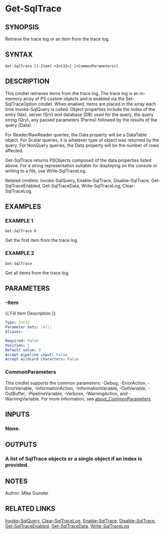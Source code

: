 # Get-SqlTrace

## SYNOPSIS
Retrieve the trace log or an item from the trace log.

## SYNTAX

```
Get-SqlTrace [[-Item] <Int32>] [<CommonParameters>]
```

## DESCRIPTION
This cmdlet retrieves items from the trace log.
The trace log is an in-memory array of PS custom objects and is enabled via the Set-SqlTraceOption cmdlet. When enabled, items are placed in the array each time Invoke-SqlQuery is called. Object properties include the index of the entry (Idx), server (Srv) and database (DB) used for the query, the query string (Qry), any passed parameters (Parms) followed by the results of the query (Data).

For Reader/RawReader queries, the Data property will be a DataTable object. For Scalar queries, it is whatever type of object was returned by the query. For NonQuery queries, the Data property will be the number of rows affected.

Get-SqlTrace returns PSObjects composed of the data properties listed above. For a string representation suitable for displaying on the console or writing to a file, use Write-SqlTraceLog.

Related cmdlets: Invoke-SqlQuery, Enable-SqlTrace, Disable-SqlTrace, Get-SqlTraceEnabled,
Get-SqlTraceData, Write-SqlTraceLog, Clear-SqlTraceLog.

## EXAMPLES

### EXAMPLE 1
```
Get-SqlTrace 0
```

Get the first item from the trace log.

### EXAMPLE 2
```
Get-SqlTrace
```

Get all items from the trace log.

## PARAMETERS

### -Item
{{ Fill Item Description }}

```yaml
Type: Int32
Parameter Sets: (All)
Aliases:

Required: False
Position: 1
Default value: 0
Accept pipeline input: False
Accept wildcard characters: False
```

### CommonParameters
This cmdlet supports the common parameters: -Debug, -ErrorAction, -ErrorVariable, -InformationAction, -InformationVariable, -OutVariable, -OutBuffer, -PipelineVariable, -Verbose, -WarningAction, and -WarningVariable. For more information, see [about_CommonParameters](http://go.microsoft.com/fwlink/?LinkID=113216).

## INPUTS

### None.
## OUTPUTS

### A list of SqlTrace objects or a single object if an index is provided.
## NOTES
Author: Mike Dumdei

## RELATED LINKS
[Invoke-SqlQuery](./Invoke-SqlQuery.md), [Clear-SqlTraceLog](./Clear-SqlTraceLog.md), [Enable-SqlTrace](./Enable-SqlTrace.md), [Disable-SqlTrace](./Disable-SqlTrace.md), [Get-SqlTraceEnabled](./Get-SqlTraceEnabled.md), [Get-SqlTraceData](./Get-SqlTraceData.md), [Write-SqlTraceLog](./Write-SqlTraceLog.md)
